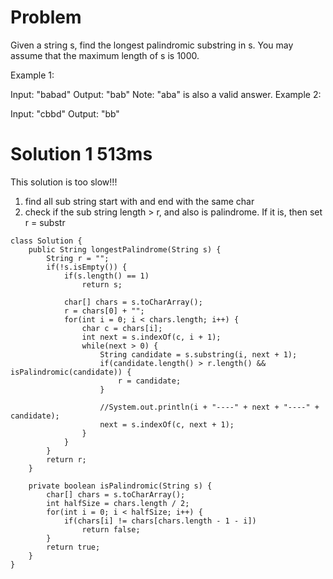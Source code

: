 # Problem

Given a string s, find the longest palindromic substring in s. You may assume that the maximum length of s is 1000.

Example 1:

Input: "babad"
Output: "bab"
Note: "aba" is also a valid answer.
Example 2:

Input: "cbbd"
Output: "bb"


# Solution 1  513ms
This solution is too slow!!!
1. find all sub string start with and end with the same char
2. check if the sub string length > r, and also is palindrome. If it is, then set r = substr

```
class Solution {
    public String longestPalindrome(String s) {
        String r = "";
        if(!s.isEmpty()) {
            if(s.length() == 1)
                return s;
            
            char[] chars = s.toCharArray();
            r = chars[0] + "";
            for(int i = 0; i < chars.length; i++) {
                char c = chars[i];
                int next = s.indexOf(c, i + 1);
                while(next > 0) {
                    String candidate = s.substring(i, next + 1);
                    if(candidate.length() > r.length() && isPalindromic(candidate)) {
                        r = candidate;
                    }
                        
                    //System.out.println(i + "----" + next + "----" + candidate);
                    next = s.indexOf(c, next + 1);
                }
            }
        }
        return r;
    }
    
    private boolean isPalindromic(String s) {
        char[] chars = s.toCharArray();
        int halfSize = chars.length / 2;
        for(int i = 0; i < halfSize; i++) {
            if(chars[i] != chars[chars.length - 1 - i])
                return false;
        }
        return true;
    }
}
```
